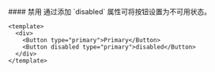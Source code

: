 <cn>
#### 禁用
通过添加 `disabled` 属性可将按钮设置为不可用状态。
</cn>

```vue
<template>
  <div>
    <Button type="primary">Primary</Button>
    <Button disabled type="primary">disabled</Button>
  </div>
</template>
```